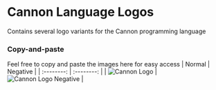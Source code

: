 # Cannon Language Logos
Contains several logo variants for the Cannon programming language

### Copy-and-paste
Feel free to copy and paste the images here for easy access
| Normal | Negative |
| :--------: | :--------: |
| ![Cannon Logo]() | ![Cannon Logo Negative]() |
